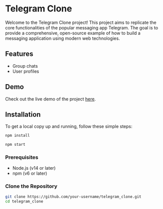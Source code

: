 # Telegram Clone

Welcome to the Telegram Clone project! This project aims to replicate the core functionalities of the popular messaging app Telegram. The goal is to provide a comprehensive, open-source example of how to build a messaging application using modern web technologies.

## Features
- Group chats
- User profiles

## Demo

Check out the live demo of the project [here](https://telegram-rose-theta.vercel.app/).

## Installation

To get a local copy up and running, follow these simple steps:

```bash
npm install
```
```bash
npm start
```

### Prerequisites

- Node.js (v14 or later)
- npm (v6 or later)

### Clone the Repository

```bash
git clone https://github.com/your-username/telegram_clone.git
cd telegram_clone
